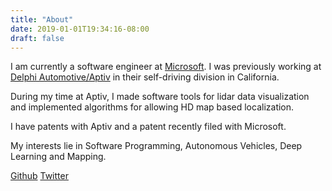 ```yaml
---
title: "About"
date: 2019-01-01T19:34:16-08:00
draft: false
---
```


I am currently a software engineer at [Microsoft](https://www.microsoft.com/en-us/). I was previously working at [Delphi Automotive/Aptiv](https://www.aptiv.com/) in their self-driving division in California.

During my time at Aptiv, I made software tools for lidar data visualization and implemented algorithms for allowing HD map based localization. 

I have patents with Aptiv and a patent recently filed with Microsoft.

My interests lie in Software Programming, Autonomous Vehicles, Deep Learning and Mapping.

[Github](https://github.com/agarwa65) [Twitter](https://twitter.com/ag_divya)


